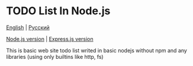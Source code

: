 # TODO List In Node.js

[English](README.md) | [Русский](README.ru.md)

[Node.js version](https://github.com/TheEnderOfficial/Basic-NodeJS-TodoList) | [Express.js version](https://github.com/TheEnderOfficial/Basic-Express-TodoList)

This is basic web site todo list writed in basic nodejs without npm and any libraries (using only builtins like http, fs)

